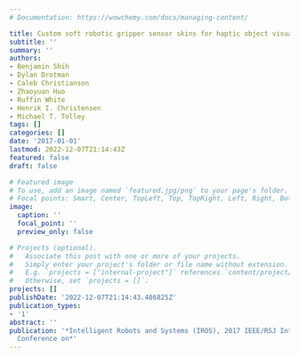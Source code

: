 ```yaml
---
# Documentation: https://wowchemy.com/docs/managing-content/

title: Custom soft robotic gripper sensor skins for haptic object visualization
subtitle: ''
summary: ''
authors:
- Benjamin Shih
- Dylan Drotman
- Caleb Christianson
- Zhaoyuan Huo
- Ruffin White
- Henrik I. Christensen
- Michael T. Tolley
tags: []
categories: []
date: '2017-01-01'
lastmod: 2022-12-07T21:14:43Z
featured: false
draft: false

# Featured image
# To use, add an image named `featured.jpg/png` to your page's folder.
# Focal points: Smart, Center, TopLeft, Top, TopRight, Left, Right, BottomLeft, Bottom, BottomRight.
image:
  caption: ''
  focal_point: ''
  preview_only: false

# Projects (optional).
#   Associate this post with one or more of your projects.
#   Simply enter your project's folder or file name without extension.
#   E.g. `projects = ["internal-project"]` references `content/project/deep-learning/index.md`.
#   Otherwise, set `projects = []`.
projects: []
publishDate: '2022-12-07T21:14:43.486825Z'
publication_types:
- '1'
abstract: ''
publication: '*Intelligent Robots and Systems (IROS), 2017 IEEE/RSJ International
  Conference on*'
---
```

